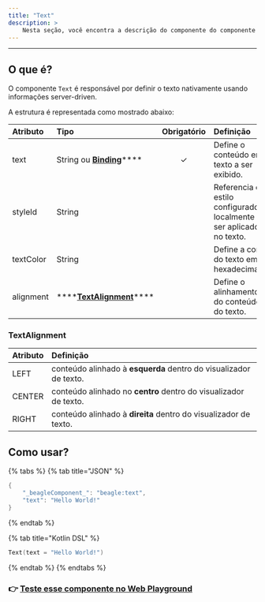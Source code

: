 ```yaml
---
title: "Text"
description: >
    Nesta seção, você encontra a descrição do componente do componente Text e seus atributos
---
```

---
## O que é?

O componente `Text` é responsável por definir o texto nativamente usando informações server-driven. 

A estrutura é representada como mostrado abaixo:

| Atributo | Tipo | Obrigatório | Definição |
| :--- | :--- | :---: | :--- |
| text | String ou [**Binding**](https://docs.usebeagle.io/api/contexto#bindings)\*\*\*\* | ✓ | Define o conteúdo em texto a ser exibido. |
| styleId | String |   | Referencia o estilo configurado localmente a ser aplicado no texto. |
| textColor | String |   | Define a cor do texto em hexadecimal. |
| alignment | \*\*\*\*[**TextAlignment**](text.md#textalignment)\*\*\*\* |   | Define o alinhamento do conteúdo do texto. |

### TextAlignment

| Atributo | Definição |
| :--- | :--- |
| LEFT | conteúdo alinhado à **esquerda** dentro do visualizador de texto.  |
| CENTER | conteúdo alinhado no **centro** dentro do visualizador de texto.  |
| RIGHT | conteúdo alinhado à **direita** dentro do visualizador de texto.  |

## Como usar?

{% tabs %}
{% tab title="JSON" %}
```kotlin
{
    "_beagleComponent_": "beagle:text",
    "text": "Hello World!"
}
```
{% endtab %}

{% tab title="Kotlin DSL" %}
```kotlin
Text(text = "Hello World!")
```
{% endtab %}
{% endtabs %}

### 👉 [Teste esse componente no Web Playground](https://beagle-playground.netlify.app/#/cloud/cac8ecb56fcf490d9e09ab7adc322f55/text.json)


